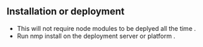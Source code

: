 


<h2> Installation or deployment </h2>

+ This  will not require node modules to be deplyed all the time .
+ Run nmp install on the deployment server or platform .
